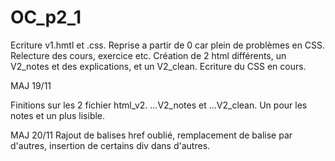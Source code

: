 # OC_p2_1 

 Ecriture v1.hmtl et .css. 
 Reprise a partir de 0 car plein de problèmes en CSS.
 Relecture des cours, exercice etc.
 Création de 2 html différents, un V2_notes et des explications, et un V2_clean.
 Ecriture du CSS en cours.
 
MAJ 19/11

 Finitions sur les 2 fichier html_v2. ...V2_notes et ...V2_clean. Un pour les notes et un plus lisible. 

MAJ 20/11
 Rajout de balises href oublié, remplacement de balise par d'autres, insertion de certains div dans d'autres.
 
